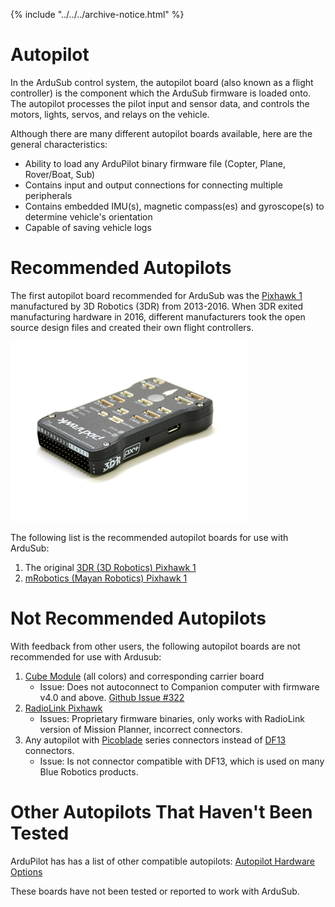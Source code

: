 {% include "../../../archive-notice.html" %}

# Autopilot

In the ArduSub control system, the autopilot board (also known as a flight controller) is the component which the ArduSub firmware is loaded onto. The autopilot processes the pilot input and sensor data, and controls the motors, lights, servos, and relays on the vehicle.

Although there are many different autopilot boards available, here are the general characteristics:
* Ability to load any ArduPilot binary firmware file (Copter, Plane, Rover/Boat, Sub)
* Contains input and output connections for connecting multiple peripherals
* Contains embedded IMU(s), magnetic compass(es) and gyroscope(s) to determine vehicle's orientation
* Capable of saving vehicle logs

# Recommended Autopilots

The first autopilot board recommended for ArduSub was the [Pixhawk 1](https://docs.px4.io/v1.10/en/flight_controller/pixhawk.html) manufactured by 3D Robotics (3DR) from 2013-2016. When 3DR exited manufacturing hardware in 2016, different manufacturers took the open source design files and created their own flight controllers. 

<img src="/images/hardware/pixhawk.png" class="img-responsive img-center" style="max-height:600px;">

The following list is the recommended autopilot boards for use with ArduSub:
1. The original [3DR (3D Robotics) Pixhawk 1](https://docs.px4.io/v1.10/en/flight_controller/pixhawk.html)
2. [mRobotics (Mayan Robotics) Pixhawk 1](https://docs.px4.io/v1.10/en/flight_controller/mro_pixhawk.html)

# Not Recommended Autopilots

With feedback from other users, the following autopilot boards are not recommended for use with Ardusub:

1. [Cube Module](https://docs.cubepilot.org/user-guides/autopilot/the-cube-module-overview) (all colors) and corresponding carrier board
    * Issue: Does not autoconnect to Companion computer with firmware v4.0 and above. [Github Issue #322](https://github.com/bluerobotics/companion/issues/322)
2. [RadioLink Pixhawk](https://www.foxtechfpv.com/pixhawk-autopilot-combo.html) 
    * Issues: Proprietary firmware binaries, only works with RadioLink version of Mission Planner, incorrect connectors.
3. Any autopilot with [Picoblade](https://www.molex.com/molex/products/family/picoblade) series connectors instead of [DF13](https://bluerobotics.com/learn/wl-connector-standard/#hirose-df13-series-not-recommended-for-new-designs) connectors.
    * Issue: Is not connector compatible with DF13, which is used on many Blue Robotics products.

# Other Autopilots That Haven't Been Tested

ArduPilot has has a list of other compatible autopilots: [Autopilot Hardware Options](https://ardupilot.org/copter/docs/common-autopilots.html)

These boards have not been tested or reported to work with ArduSub. 
